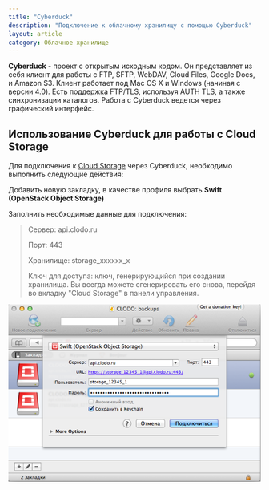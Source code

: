 ```yaml
---
title: "Cyberduck"
description: "Подключение к облачному хранилищу с помощью Cyberduck"
layout: article
category: Облачное хранилище
---
```




__Cyberduck__ - проект с открытым исходным кодом. Он представляет из себя клиент для работы с FTP, SFTP, WebDAV, Cloud Files, Google Docs, и Amazon S3. Клиент работает под Mac OS X и Windows (начиная с версии 4.0). Есть поддержка FTP/TLS, используя AUTH TLS, а также синхронизации каталогов. Работа с Cyberduck ведется через графический интерфейс.



Использование Cyberduck для работы с Cloud Storage
--------------------------------------------------

Для подключения к [Cloud Storage](/cloud-storage/cloudstorage.html) через Cyberduck, необходимо выполнить следующие действия:

Добавить новую закладку, в качестве профиля выбрать __Swift (OpenStack Object Storage)__

Заполнить необходимые данные для подключения:

> Сервер: api.clodo.ru
> 
> Порт: 443
> 
> Хранилище: storage_xxxxxx_x
>
> Ключ для доступа: ключ, генерирующийся при создании хранилища. Вы всегда можете сгенерировать его снова, перейдя во вкладку "Cloud Storage" в панели управления.

![cyberduck](/images/cloudstorage/cyberduck/cyberduck.png "cyberduck")